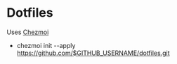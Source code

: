 # Dotfiles

Uses [Chezmoi](https://www.chezmoi.io/quick-start/#using-chezmoi-across-multiple-machines)

- chezmoi init --apply https://github.com/$GITHUB_USERNAME/dotfiles.git
